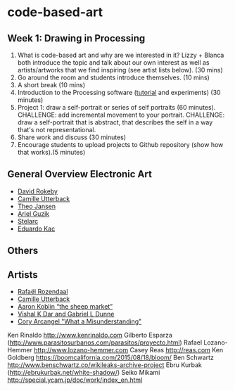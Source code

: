 # code-based-art

## Week 1: Drawing in Processing

1. What is code-based art and why are we interested in it? Lizzy + Blanca both introduce the topic and talk about our own interest as well as artists/artworks that we find inspiring (see artist lists below). (30 mins)
2. Go around the room and students introduce themselves. (10 mins)
3. A short break (10 mins)
4. Introduction to the Processing software ([tutorial](https://www.raspberrypi.org/learning/introduction-to-processing/worksheet/) and experiments) (30 minutes)
5. Project 1: draw a self-portrait or series of self portraits (60 minutes).
 CHALLENGE: add incremental movement to your portrait.
 CHALLENGE: draw a self-portrait that is abstract, that describes the self in a way that's not representational.   
 6. Share work and discuss (30 minutes) 
 7. Encourage students to upload projects to Github repository (show how that works).(5 minutes)



 ## General Overview Electronic Art
* [David Rokeby](http://www.davidrokeby.com/nchant.html)
* [Camille Utterback](http://camilleutterback.com)
* [Theo Jansen](http://www.strandbeest.com)
* [Ariel Guzik](https://vimeo.com/user8136071)
* [Stelarc](http://stelarc.org/?catID=20247)
* [Eduardo Kac](http://www.ekac.org)

 ## Others
 ## Artists
* [Rafaël Rozendaal](http://www.newrafael.com/websites/)
* [Camille Utterback](http://camilleutterback.com/)
* [Aaron Koblin “the sheep market”](http://www.aaronkoblin.com/work/thesheepmarket/)
* [Vishal K Dar and Gabriel L Dunne](https://vimeo.com/38492062)
* [Cory Arcangel "What a Misunderstanding"](http://www.what-a-misunderstanding.com/)

Ken Rinaldo http://www.kenrinaldo.com
Gilberto Esparza (http://www.parasitosurbanos.com/parasitos/proyecto.html)
Rafael Lozano-Hemmer http://www.lozano-hemmer.com
Casey Reas http://reas.com
Ken Goldberg https://boomcalifornia.com/2015/08/18/bloom/
Ben Schwartz http://www.benschwartz.co/wikileaks-archive-project
Ebru Kurbak (http://ebrukurbak.net/white-shadow/)
Seiko Mikami http://special.ycam.jp/doc/work/index_en.html


